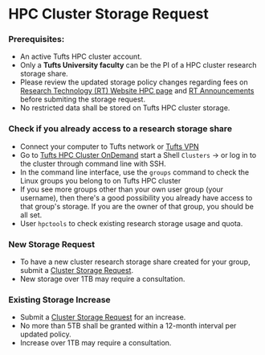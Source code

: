 # HPC Cluster Storage Request

### Prerequisites:

- An active Tufts HPC cluster account.
- Only a **Tufts University faculty** can be the PI of a HPC cluster research storage share.
- Please review the updated storage policy changes regarding fees on [Research Technology (RT) Website HPC page](https://it.tufts.edu/high-performance-computing) and [RT Announcements](https://it.tufts.edu/research-technology/announcements)  before submiting the storage request.
- No restricted data shall be stored on Tufts HPC cluster storage.

### Check if you already access to a research storage share

- Connect your computer to Tufts network or [Tufts VPN](https://access.tufts.edu/vpn)
- Go to [Tufts HPC Cluster OnDemand](https://ondemand.pax.tufts.edu/) start a Shell `Clusters` -> or log in to the cluster through command line with SSH.
- In the command line interface, use the `groups` command to check the Linux groups you belong to on Tufts HPC cluster
- If you see more groups other than your own user group (your username), then there's a good possibility you already have access to that group's storage. If you are the owner of that group, you should be all set. 
- User `hpctools` to check existing research storage usage and quota.

### New Storage Request

- To have a new cluster research storage share created for your group, submit a [Cluster Storage Request](https://tufts.qualtrics.com/jfe/form/SV_5bUmpFT0IXeyEfj).
- New storage over 1TB may require a consultation.

### Existing Storage Increase

- Submit a [Cluster Storage Request](https://tufts.qualtrics.com/jfe/form/SV_5bUmpFT0IXeyEfj) for an increase.
- No more than 5TB shall be granted within a 12-month interval per updated policy.
- Increase over 1TB may require a consultation.